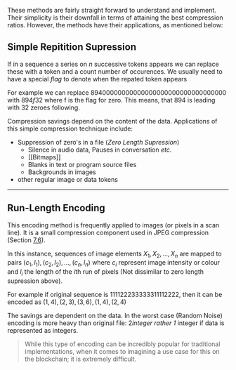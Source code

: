 These methods are fairly straight forward to understand and implement. Their simplicity is their downfall in terms of attaining the best compression ratios. However, the methods have their applications, as mentioned below:

## Simple Repitition Supression

If in a sequence a series on _n_ successive tokens appears we can replace these with a token and a count number of occurences. We usually need to have a special _flag_ to denote when the repated token appears

For example we can replace $89400000000000000000000000000000000$ with $894f32$ where f is the flag for zero. This means, that 894 is leading with 32 zeroes following.

Compression savings depend on the content of the data. Applications of this simple compression technique include:

-   Suppression of zero's in a file (_Zero Length Supression_)
    -   Silence in audio data, Pauses in conversation _etc._
    -   [[Bitmaps]]
    -   Blanks in text or program source files
    -   Backgrounds in images
-   other regular image or data tokens

---

## Run-Length Encoding

This encoding method is frequently applied to images (or pixels in a scan line). It is a small compression component used in JPEG compression (Section [7.6](https://users.cs.cf.ac.uk/Dave.Marshall/Multimedia/node234.html#sec:JPEG)).

In this instance, sequences of image elements $X_{1},X_{2},\ldots,X_{n}$ are mapped to pairs $(c_{1},l_{1}),(c_{2},l_{2}),\ldots,(c_{n},l_{n})$ where $c_i$ represent image intensity or colour and $l_i$ the length of the $i$th run of pixels (Not dissimilar to zero length supression above).

For example if original sequence is $111122233333311112222$, then it can be encoded as $(1,4),(2,3),(3,6),(1,4),(2,4)$

The savings are dependent on the data. In the worst case (Random Noise) encoding is more heavy than original file: 2*integer rather 1* integer if data is represented as integers.

> While this type of encoding can be incredibly popular for traditional implementations, when it comes to imagining a use case for this on the blockchain; it is extremely difficult.